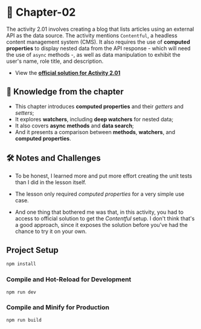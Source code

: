 # 📗 Chapter-02

The activity 2.01 involves creating a blog that lists articles using an external API as the data source. The activity mentions `Contentful`, a headless content management system (CMS). It also requires the use of **computed properties** to display nested data from the API response - which will need the use of `async` methods -, as well as data manipulation to exhibit the user's name, role title, and description.
- View the [**official solution for Activity 2.01**](https://github.com/PacktPublishing/Frontend-Development-Projects-with-Vue.js-3/blob/v2-edition/Chapter02/Activity2.01)


## 🧠 Knowledge from the chapter

- This chapter introduces **computed properties** and their *getters* and *setters*; 
- It explores **watchers**, including **deep watchers** for nested data;
- It also covers **async methods** and **data search**;
- And it presents a comparison between **methods**, **watchers**, and **computed properties**.

## 🛠️ Notes and Challenges

- To be honest, I learned more and put more effort creating the unit tests than I did in the lesson itself.

- The lesson only required *computed properties* for a very simple use case.

- And one thing that bothered me was that, in this activity, you had to access to official solution to get the *Contentful* setup. I don't think that's a good approach, since it exposes the solution before you've had the chance to try it on your own.

## Project Setup

```bash
npm install
```

### Compile and Hot-Reload for Development

```bash
npm run dev
```

### Compile and Minify for Production

```sh
npm run build
```
